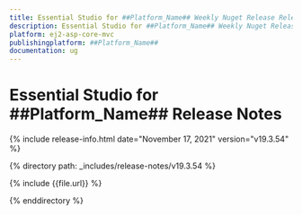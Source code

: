 ```yaml
---
title: Essential Studio for ##Platform_Name## Weekly Nuget Release Release Notes  
description: Essential Studio for ##Platform_Name## Weekly Nuget Release Release Notes  
platform: ej2-asp-core-mvc
publishingplatform: ##Platform_Name##
documentation: ug
---
```


# Essential Studio for  ##Platform_Name##  Release Notes  

{% include release-info.html date="November 17, 2021"   version="v19.3.54"  %} 

{% directory path: _includes/release-notes/v19.3.54 %}

{% include {{file.url}} %}

{% enddirectory %}

